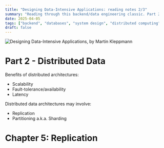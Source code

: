 ```yaml
---
title: "Designing Data-Intensive Applications: reading notes 2/3"
summary: "Reading through this backend/data engineering classic. Part 2: Distributed Data"
date: 2025-04-05
tags: ["backend", "databases", "system design", "distributed computing", "replication", "partitioning"]
draft: false
---
```


![Designing Data-Intensive Applications, by Martin Kleppmann](/res/designing_data_applications/designing-data-intensive-applications-martin-kleppmann.jpeg)

# Part 2 - Distributed Data

Benefits of distributed architectures:
* Scalability
* Fault-tolerance/availability
* Latency

Distributed data architectures may involve:
* Replication
* Partitioning a.k.a. Sharding

# Chapter 5: Replication
